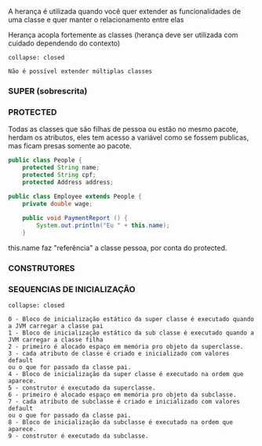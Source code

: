 A herança é utilizada quando você quer extender as funcionalidades de uma classe e quer manter o relacionamento entre elas

Herança acopla fortemente as classes (herança deve ser utilizada com cuidado dependendo do contexto)

```ad-danger
collapse: closed

Não é possível extender múltiplas classes
```



### SUPER (sobrescrita)



### PROTECTED

Todas as classes que são filhas de pessoa ou estão no mesmo pacote, herdam os atributos, eles tem acesso a variável como se fossem publicas, mas ficam presas somente ao pacote.

```java
public class People {  
    protected String name;  
    protected String cpf;  
    protected Address address;
```

```java
public class Employee extends People {  
    private double wage;   
  
    public void PaymentReport () {  
        System.out.println("Eu " + this.name);  
    }
```

this.name faz "referência" a classe pessoa, por conta do protected.

### CONSTRUTORES

### SEQUENCIAS DE INICIALIZAÇÃO

```ad-attention
collapse: closed

0 - Bloco de inicialização estático da super classe é executado quando a JVM carregar a classe pai
1 - Bloco de inicialização estático da sub classe é executado quando a JVM carregar a classe filha
2 - primeiro é alocado espaço em memória pro objeto da superclasse.
3 - cada atributo de classe é criado e inicializado com valores default
ou o que for passado da classe pai.
4 - Bloco de inicialização da super classe é executado na ordem que aparece.
5 - construtor é executado da superclasse.
6 - primeiro é alocado espaço em memória pro objeto da subclasse.
7 - cada atributo de subclasse é criado e inicializado com valores default
ou o que for passado da classe pai.
8 - Bloco de inicialização da subclasse é executado na ordem que aparece.
9 - construtor é executado da subclasse.
```

